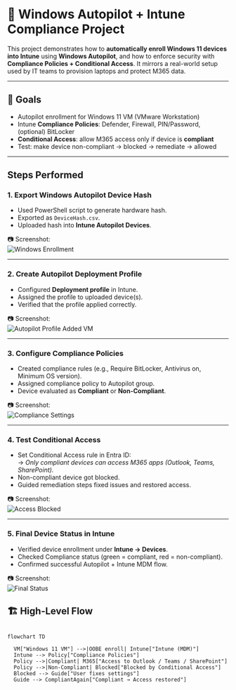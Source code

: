 # 🚀 Windows Autopilot + Intune Compliance Project

This project demonstrates how to **automatically enroll Windows 11 devices into Intune** using **Windows Autopilot**, and how to enforce security with **Compliance Policies + Conditional Access**. It mirrors a real-world setup used by IT teams to provision laptops and protect M365 data.

---

## 📌 Goals
- Autopilot enrollment for Windows 11 VM (VMware Workstation)
- Intune **Compliance Policies**: Defender, Firewall, PIN/Password, (optional) BitLocker
- **Conditional Access**: allow M365 access only if device is **compliant**
- Test: make device non-compliant → blocked → remediate → allowed

---

## Steps Performed

### 1. Export Windows Autopilot Device Hash
- Used PowerShell script to generate hardware hash.
- Exported as `DeviceHash.csv`.
- Uploaded hash into **Intune Autopilot Devices**.

📷 Screenshot:  
![Windows Enrollment](screenshots/Windows_Enrollment.jpg)

---

### 2. Create Autopilot Deployment Profile
- Configured **Deployment profile** in Intune.
- Assigned the profile to uploaded device(s).
- Verified that the profile applied correctly.

📷 Screenshot:  
![Autopilot Profile Added VM](screenshots/Windows_Autopilot_Profile_Added_VM.jpg)

---

### 3. Configure Compliance Policies
- Created compliance rules (e.g., Require BitLocker, Antivirus on, Minimum OS version).
- Assigned compliance policy to Autopilot group.
- Device evaluated as **Compliant** or **Non-Compliant**.

📷 Screenshot:  
![Compliance Settings](screenshots/Windows_Compliance_Policy.jpg)

---

### 4. Test Conditional Access
- Set Conditional Access rule in Entra ID:  
  → *Only compliant devices can access M365 apps (Outlook, Teams, SharePoint).*
- Non-compliant device got blocked.
- Guided remediation steps fixed issues and restored access.

📷 Screenshot:  
![Access Blocked](screenshots/Conditional_Access_Blocked.jpg)

---

### 5. Final Device Status in Intune
- Verified device enrollment under **Intune → Devices**.
- Checked Compliance status (green = compliant, red = non-compliant).
- Confirmed successful Autopilot + Intune MDM flow.

📷 Screenshot:  
![Final Status](screenshots/Intune_Device_Status.jpg)




## 🏗️ High-Level Flow

```mermaid

flowchart TD

  VM["Windows 11 VM"] -->|OOBE enroll| Intune["Intune (MDM)"]
  Intune --> Policy["Compliance Policies"]
  Policy -->|Compliant| M365["Access to Outlook / Teams / SharePoint"]
  Policy -->|Non-Compliant| Blocked["Blocked by Conditional Access"]
  Blocked --> Guide["User fixes settings"]
  Guide --> CompliantAgain["Compliant → Access restored"]


